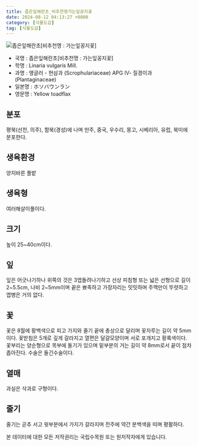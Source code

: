 ```yaml
---
title: 좁은잎해란초_비추천명가는잎꽁지꽃
date: 2024-08-12 04:13:27 +0800
category: [식물도감]
tag: [식물도감]
---
```




![좁은잎해란초[비추천명 : 가는잎꽁지꽃]](/fileUpload/plants/basic/Scrophulariaceae/Linaria/9495/1_th2.JPG)
- 국명 : 좁은잎해란초[비추천명 : 가는잎꽁지꽃]
- 학명 : Linaria vulgaris Mill.
- 과명 : 앵글러 - 현삼과 (Scrophulariaceae) APG Ⅳ- 질경이과 (Plantaginaceae)
- 일본명 : ホソバウンラン
- 영문명 : Yellow toadflax


## 분포
평북(선천, 의주), 함북(경성)에 나며 만주, 중국, 우수리, 몽고, 시베리아, 유럽, 북미에 분포한다.
## 생육환경
양지바른 풀밭
## 생육형
여러해살이풀이다.
## 크기
높이 25~40cm이다.
## 잎
잎은 어긋나기하나 위쪽의 것은 3엽돌려나기하고 선상 피침형 또는 넓은 선형으로 길이 2~5.5cm, 나비 2~5mm이며 끝은 뾰족하고 가장자리는 밋밋하며 주맥만이 뚜렷하고 엽병은 거의 없다.
## 꽃
꽃은 8월에 황백색으로 피고 가지와 줄기 끝에 총상으로 달리며 꽃자루는 길이 약 5mm이다. 꽃받침은 5개로 깊게 갈라지고 열편은 달걀모양이며 서로 포개지고 황록색이다. 꽃부리는 양순형으로 목부에 돌기가 있으며 밑부분의 거는 길이 약 8mm로서 끝이 점차 좁아진다. 수술은 둘긴수술이다.
## 열매
과실은 삭과로 구형이다.
## 줄기
줄기는 곧추 서고 윗부분에서 가지가 갈라지며 전주에 약간 분백색을 띠며 평활하다.






본 데이터에 대한 모든 저작권리는 국립수목원 또는 원저작자에게 있습니다.
